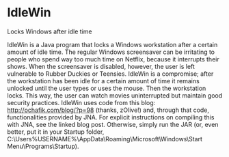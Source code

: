 # IdleWin
Locks Windows after idle time

IdleWin is a Java program that locks a Windows workstation after a certain amount of idle time. The regular Windows screensaver can be irritating to people who spend way too much time on Netflix, because it interrupts their shows. When the screensaver is disabled, however, the user is left vulnerable to Rubber Duckies or Teensies. IdleWin is a compromise; after the workstation has been idle for a certain amount of time it remains unlocked until the user types or uses the mouse. Then the workstation locks. This way, the user can watch movies uninterrupted but maintain good security practices. IdleWin uses code from this blog: http://ochafik.com/blog/?p=98 (thanks, zOlive!) and, through that code, functionalities provided by JNA. For explicit instructions on compiling this with JNA, see the linked blog post. Otherwise, simply run the JAR (or, even better, put it in your Startup folder, C:\Users\%USERNAME%\AppData\Roaming\Microsoft\Windows\Start Menu\Programs\Startup).
